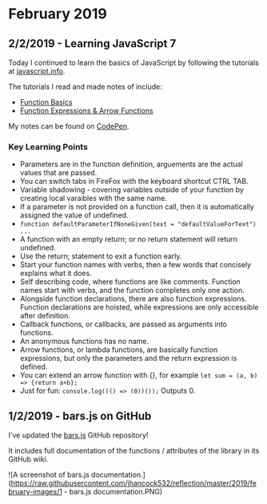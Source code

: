 # February 2019

## 2/2/2019 - Learning JavaScript 7

Today I continued to learn the basics of JavaScript by following the tutorials at [javascript.info](https://javascript.info/).

The tutorials I read and made notes of include:
- [Function Basics](https://javascript.info/function-basics)
- [Function Expressions & Arrow Functions](https://javascript.info/function-expressions-arrows)

My notes can be found on [CodePen](https://codepen.io/jhancock532/pen/bzWjzP).

### Key Learning Points
- Parameters are in the function definition, arguements are the actual values that are passed.
- You can switch tabs in FireFox with the keyboard shortcut CTRL TAB.
- Variable shadowing - covering variables outside of your function by creating local varaibles with the same name.
- If a parameter is not provided on a function call, then it is automatically assigned the value of undefined.
- `function defaultParameterIfNoneGiven(text = "defaultValueForText") ...`
- A function with an empty return; or no return statement will return undefined.
- Use the return; statement to exit a function early.
- Start your function names with verbs, then a few words that concisely explains what it does.
- Self describing code, where functions are like comments. Function names start with verbs, and the function completes only one action.
- Alongside function declarations, there are also function expressions. Function declarations are hoisted, while expressions are only accessible after definition.
- Callback functions, or callbacks, are passed as arguments into functions.
- An anonymous functions has no name. 
- Arrow functions, or lambda functions, are basically function expressions, but only the parameters and the return expression is defined. 
- You can extend an arrow function with {}, for example `let sum = (a, b) => {return a+b};`
- Just for fun: `console.log((() => (0))());` Outputs 0.

## 1/2/2019 - bars.js on GitHub

I've updated the [bars.js](https://github.com/jhancock532/bars.js) GitHub repository!

It includes full documentation of the functions / attributes of the library in its GitHub wiki.

![A screenshot of bars.js documentation.](https://raw.githubusercontent.com/jhancock532/reflection/master/2019/february-images/1 - bars.js documentation.PNG)
